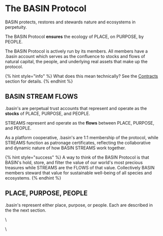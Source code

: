 # The BASIN Protocol

BASIN protects, restores and stewards nature and ecosystems in perpetuity. &#x20;

The BASIN Protocol **ensures** the ecology of PLACE, on PURPOSE, by PEOPLE.

The BASIN Protocol is actively run by its members.  All members have a .basin account which serves as the confluence to stocks and flows of natural capital, the people, and underlying real assets that make up the protocol.

{% hint style="info" %}
What does this mean technically? See the [Contracts](../../dossier/contracts/) section for details.
{% endhint %}

## BASIN STREAM FLOWS

.basin's are perpetual trust accounts that represent and operate as the **stocks** of PLACE, PURPOSE, and PEOPLE. &#x20;

STREAMS represent and operate as the **flows** between PLACE, PURPOSE, and PEOPLE.&#x20;

As a platform cooperative, .basin's are 1:1 membership of the protocol, while STREAMS function as patronage certificates, reflecting the collaborative and dynamic nature of how BASIN STREAMS work together.

{% hint style="success" %}
A way to think of the BASIN Protocol is that BASIN's hold, store, and filter the value of our world's most precious treasures while STREAMS are the FLOWS of that value.  Collectively BASIN members steward that value for sustainable well-being of all species and ecosystems.
{% endhint %}

## PLACE, PURPOSE, PEOPLE

.basin's represent either place, purpose, or people.  Each are described in the the next section.

\


\

